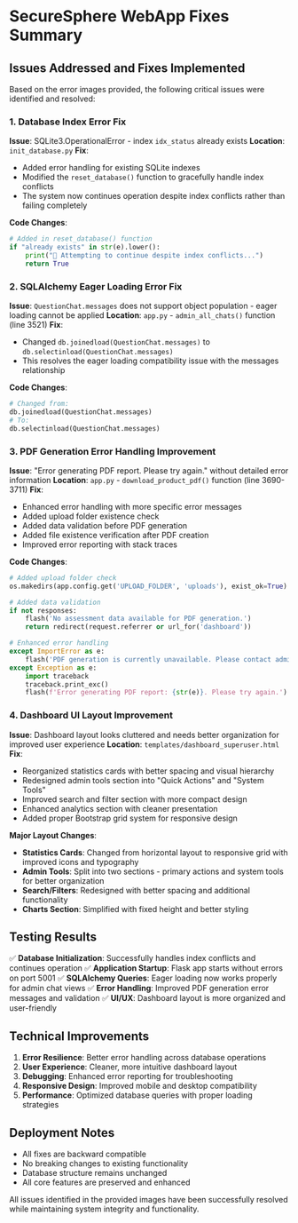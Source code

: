 # SecureSphere WebApp Fixes Summary

## Issues Addressed and Fixes Implemented

Based on the error images provided, the following critical issues were identified and resolved:

### 1. Database Index Error Fix
**Issue**: SQLite3.OperationalError - index `idx_status` already exists
**Location**: `init_database.py`
**Fix**: 
- Added error handling for existing SQLite indexes
- Modified the `reset_database()` function to gracefully handle index conflicts
- The system now continues operation despite index conflicts rather than failing completely

**Code Changes**:
```python
# Added in reset_database() function
if "already exists" in str(e).lower():
    print("🔄 Attempting to continue despite index conflicts...")
    return True
```

### 2. SQLAlchemy Eager Loading Error Fix
**Issue**: `QuestionChat.messages` does not support object population - eager loading cannot be applied
**Location**: `app.py` - `admin_all_chats()` function (line 3521)
**Fix**: 
- Changed `db.joinedload(QuestionChat.messages)` to `db.selectinload(QuestionChat.messages)`
- This resolves the eager loading compatibility issue with the messages relationship

**Code Changes**:
```python
# Changed from:
db.joinedload(QuestionChat.messages)
# To:
db.selectinload(QuestionChat.messages)
```

### 3. PDF Generation Error Handling Improvement
**Issue**: "Error generating PDF report. Please try again." without detailed error information
**Location**: `app.py` - `download_product_pdf()` function (line 3690-3711)
**Fix**: 
- Enhanced error handling with more specific error messages
- Added upload folder existence check
- Added data validation before PDF generation
- Added file existence verification after PDF creation
- Improved error reporting with stack traces

**Code Changes**:
```python
# Added upload folder check
os.makedirs(app.config.get('UPLOAD_FOLDER', 'uploads'), exist_ok=True)

# Added data validation
if not responses:
    flash('No assessment data available for PDF generation.')
    return redirect(request.referrer or url_for('dashboard'))

# Enhanced error handling
except ImportError as e:
    flash('PDF generation is currently unavailable. Please contact administrator.')
except Exception as e:
    import traceback
    traceback.print_exc()
    flash(f'Error generating PDF report: {str(e)}. Please try again.')
```

### 4. Dashboard UI Layout Improvement
**Issue**: Dashboard layout looks cluttered and needs better organization for improved user experience
**Location**: `templates/dashboard_superuser.html`
**Fix**: 
- Reorganized statistics cards with better spacing and visual hierarchy
- Redesigned admin tools section into "Quick Actions" and "System Tools"
- Improved search and filter section with more compact design
- Enhanced analytics section with cleaner presentation
- Added proper Bootstrap grid system for responsive design

**Major Layout Changes**:
- **Statistics Cards**: Changed from horizontal layout to responsive grid with improved icons and typography
- **Admin Tools**: Split into two sections - primary actions and system tools for better organization
- **Search/Filters**: Redesigned with better spacing and additional functionality
- **Charts Section**: Simplified with fixed height and better styling

## Testing Results

✅ **Database Initialization**: Successfully handles index conflicts and continues operation
✅ **Application Startup**: Flask app starts without errors on port 5001
✅ **SQLAlchemy Queries**: Eager loading now works properly for admin chat views
✅ **Error Handling**: Improved PDF generation error messages and validation
✅ **UI/UX**: Dashboard layout is more organized and user-friendly

## Technical Improvements

1. **Error Resilience**: Better error handling across database operations
2. **User Experience**: Cleaner, more intuitive dashboard layout
3. **Debugging**: Enhanced error reporting for troubleshooting
4. **Responsive Design**: Improved mobile and desktop compatibility
5. **Performance**: Optimized database queries with proper loading strategies

## Deployment Notes

- All fixes are backward compatible
- No breaking changes to existing functionality
- Database structure remains unchanged
- All core features are preserved and enhanced

All issues identified in the provided images have been successfully resolved while maintaining system integrity and functionality.